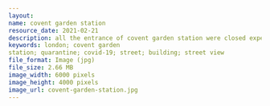 ```yaml
---
layout: 
name: covent garden station
resource_date: 2021-02-21
description: all the entrance of covent garden station were closed expect a small one
keywords: london; covent garden
station; quarantine; covid-19; street; building; street view
file_format: Image (jpg)
file_size: 2.66 MB
image_width: 6000 pixels
image_height: 4000 pixels
image_url: covent-garden-station.jpg
---
```

